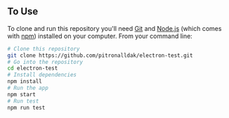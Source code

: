## To Use

To clone and run this repository you'll need [Git](https://git-scm.com) and [Node.js](https://nodejs.org/en/download/) (which comes with [npm](http://npmjs.com)) installed on your computer. From your command line:

```bash
# Clone this repository
git clone https://github.com/pitronalldak/electron-test.git
# Go into the repository
cd electron-test
# Install dependencies
npm install
# Run the app
npm start
# Run test
npm run test
```
